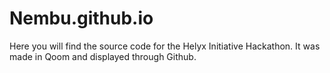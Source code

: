 # Nembu.github.io

Here you will find the source code for the Helyx Initiative Hackathon. It was made in Qoom and displayed through Github.


